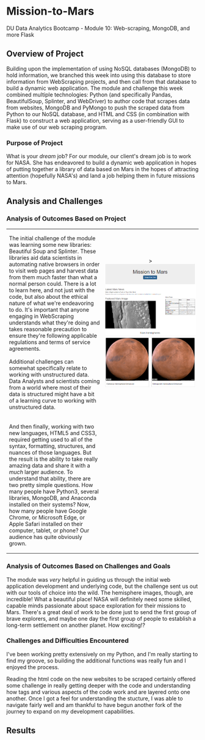 <!DOCTYPE html>
<html lang="en">

<head>
  <meta charset="UTF-8">
  <meta name="viewport" content="width=device-width, initial-scale=1.0">
  <meta http-equiv="X-UA-Compatible" content="ie=edge">
</head>

# Mission-to-Mars
DU Data Analytics Bootcamp - Module 10: Web-scraping, MongoDB, and more Flask

## Overview of Project
Building upon the implementation of using NoSQL databases (MongoDB) to hold information, we branched this week into using this database to store information from WebScraping projects, and then call from that database to build a dynamic web application. The module and challenge this week combined multiple technologies: Python (and specifically Pandas, BeautifulSoup, Splinter, and WebDriver) to author code that scrapes data from websites, MongoDB and PyMongo to push the scraped data from Python to our NoSQL database, and HTML and CSS (in combination with Flask) to construct a web application, serving as a user-friendly GUI to make use of our web scraping program.

### Purpose of Project
What is your <i>dream</i> job? For our module, our client's dream job is to work for NASA. She has endeavored to build a dynamic web application in hopes of putting together a library of data based on Mars in the hopes of attracting attention (hopefully NASA's) and land a job helping them in future missions to Mars.

## Analysis and Challenges

### Analysis of Outcomes Based on Project
<table>
  <tr>
    <td><p>The initial challenge of the module was learning some new libraries: Beautiful Soup and Splinter. These libraries aid data scientists in automating native browsers in order to visit web pages and harvest data from them much faster than what a normal person could. There is a lot to learn here, and not just with the code, but also about the ethical nature of what we're endeavoring to do. It's important that anyone engaging in WebScraping understands what they're doing and takes reasonable precaution to ensure they're following applicable regulations and terms of service agreements.<br>
    <br>
    Additional challenges can somewhat specifically relate to working with unstructured data. Data Analysts and scientists coming from a world where most of their data is structured might have a bit of a learning curve to working with unstructured data.<br>
    </p></td>
    <td width=50%><p align="center">><img src="https://github.com/cb19weber/Mission-to-Mars/blob/main/templates/web_site.png" /></td>
  </tr>

  <tr><td><p>And then finally, working with two new languages, HTML5 and CSS3, required getting used to all of the syntax, formatting, structures, and nuances of those languages. But the result is the ability to take really amazing data and share it with a <i>much</i> larger audience. To understand that ability, there are two pretty simple questions. How many people have Python3, several libraries, MongoDB, and Anaconda installed on their systems? Now, how many people have Google Chrome, or Microsoft Edge, or Apple Safari installed on their computer, tablet, or phone? Our audience has quite obviously grown.<br></p></td>
  </tr>
</table>

### Analysis of Outcomes Based on Challenges and Goals
The module was <i>very</i> helpful in guiding us through the initial web application development and underlying code, but the challenge sent us out with our tools of choice into the wild. The hemisphere images, though, are incredible! What a beautiful place! NASA will definitely need some skilled, capable minds passionate about space exploration for their missions to Mars. There's a great deal of work to be done just to send the first group of brave explorers, and maybe one day the first group of people to establish a long-term settlement on another planet. How exciting!?

### Challenges and Difficulties Encountered
I've been working pretty extensively on my Python, and I'm really starting to find my groove, so building the additional functions was really fun and I enjoyed the process.

Reading the html code on the new websites to be scraped certainly offered some challenge in really getting deeper with the code and understanding how tags and various aspects of the code work and are layered onto one another. Once I got a feel for understanding the stucture, I was able to navigate fairly well and am thankful to have begun another fork of the journey to expand on my development capabilities.

## Results
